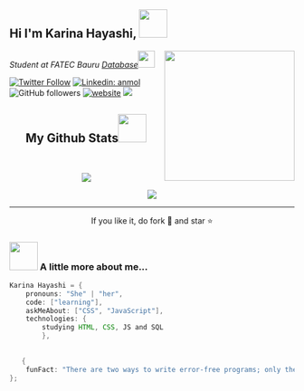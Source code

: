 <h2> Hi I'm Karina Hayashi,  <img src="https://media.giphy.com/media/mGcNjsfWAjY5AEZNw6/giphy.gif" width="50"></h2>
<img align='right' src="https://media3.giphy.com/media/SUcApSWjPwQMARvcM8/giphy.gif?cid=ecf05e47d40cqha1ekf6p0ggkdztkszgri523qmqx9fqyp0z&rid=giphy.gif&ct=s" width="230">
<p><em>Student at FATEC Bauru <a href="http://www.fatecbauru.edu.br/index.php/home">Database</a><img src="https://media.giphy.com/media/WUlplcMpOCEmTGBtBW/giphy.gif" width="30"> 
</em></p>

[![Twitter Follow](https://img.shields.io/twitter/follow/hayasushi_?label=Follow)](https://twitter.com/intent/follow?screen_name=hayasushi_)
[![Linkedin: anmol](https://img.shields.io/badge/-Hayashi-blue?style=flat-square&logo=Linkedin&logoColor=white&link=https://www.linkedin.com/in/karina-hayashi-b8859b19b/)](https://www.linkedin.com/in/karina-hayashi-b8859b19b/)
![GitHub followers](https://img.shields.io/github/followers/KarinaHayashi?label=Follow&style=social)
[![website](https://img.shields.io/badge/Website-46a2f1.svg?&style=flat-square&logo=Google-Chrome&logoColor=white&link=https://www.instagram.com/hayasushi_/)](https://www.instagram.com/hayasushi_/)
![](https://visitor-badge.glitch.me/badge?page_id=KarinaHayashi)




<h2 align="center">
  My Github Stats<img src="https://github.com/ritik307/ritik307/blob/main/images/laptop.gif" width="50">
</h2>
 
<br>



<p align = "center">
 <img  src="https://github-readme-streak-stats.herokuapp.com/?user=KarinaHayashi&show_icons=true&locale=en&layout=compact&theme=radical&line_height=0" />
</p> 

<p align = "center">
 <img src="https://activity-graph.herokuapp.com/graph?username=KarinaHayashi&theme=redical">
</p> 
<hr>
<p align="center">If you like it, do fork 🍴 and star ⭐</p>

### <img src="https://media.giphy.com/media/VgCDAzcKvsR6OM0uWg/giphy.gif" width="50"> A little more about me...  

```java
Karina Hayashi = {
    pronouns: "She" | "her",
    code: ["learning"],
    askMeAbout: ["CSS", "JavaScript"],
    technologies: {
        studying HTML, CSS, JS and SQL
        },
        
        
   {
    funFact: "There are two ways to write error-free programs; only the third one works"
};

